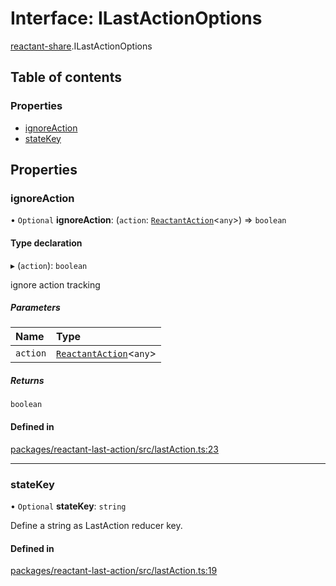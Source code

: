 # Interface: ILastActionOptions

[reactant-share](../modules/reactant_share.md).ILastActionOptions

## Table of contents

### Properties

- [ignoreAction](reactant_share.ILastActionOptions.md#ignoreaction)
- [stateKey](reactant_share.ILastActionOptions.md#statekey)

## Properties

### ignoreAction

• `Optional` **ignoreAction**: (`action`: [`ReactantAction`](reactant_share.ReactantAction.md)<`any`\>) => `boolean`

#### Type declaration

▸ (`action`): `boolean`

ignore action tracking

##### Parameters

| Name | Type |
| :------ | :------ |
| `action` | [`ReactantAction`](reactant_share.ReactantAction.md)<`any`\> |

##### Returns

`boolean`

#### Defined in

[packages/reactant-last-action/src/lastAction.ts:23](https://github.com/unadlib/reactant/blob/46d47605/packages/reactant-last-action/src/lastAction.ts#L23)

___

### stateKey

• `Optional` **stateKey**: `string`

Define a string as LastAction reducer key.

#### Defined in

[packages/reactant-last-action/src/lastAction.ts:19](https://github.com/unadlib/reactant/blob/46d47605/packages/reactant-last-action/src/lastAction.ts#L19)
